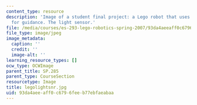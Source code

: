 ```yaml
---
content_type: resource
description: 'Image of a student final project: a Lego robot that uses light sensors
  for guidance. The light sensor.'
file: /media/courses/es-293-lego-robotics-spring-2007/93da4aeeaff0c6796feeb77ebfaeabaa_legolightsnr.jpg
file_type: image/jpeg
image_metadata:
  caption: ''
  credit: ''
  image-alt: ''
learning_resource_types: []
ocw_type: OCWImage
parent_title: SP.285
parent_type: CourseSection
resourcetype: Image
title: legolightsnr.jpg
uid: 93da4aee-aff0-c679-6fee-b77ebfaeabaa
---
```

